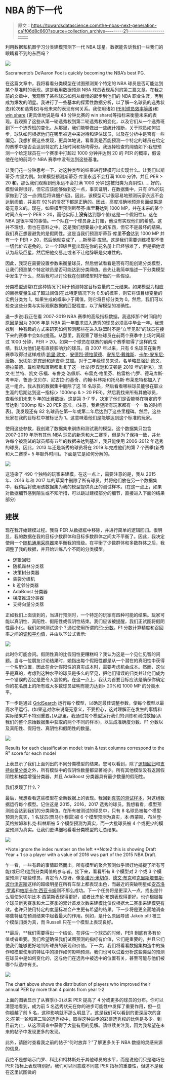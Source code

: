 # NBA 的下一代

> 原文：<https://towardsdatascience.com/the-nbas-next-generation-ca1f06d8c660?source=collection_archive---------21----------------------->

利用数据和机器学习分类建模预测下一代 NBA 球星。数据能告诉我们一些我们的眼睛看不到的东西吗？

![](img/e657fcb33d288cee7c98de14fd4ff048.png)

Sacramento’s De’Aaron Fox is quickly becoming the NBA’s best PG.

在这篇文章中，我将看看分类模型在试图预测某个特定的 NBA 球员是否可能达到某个基准时的表现。这是我用数据预测 NBA 球员表现系列的第二篇文章。在我之前的文章中，我观察了某些球员如何从缓慢的起步到他们的 NBA 职业生涯，再到成为爆发的明星。我进行了一些基本的探索性数据分析，以了解一名球员的选秀状态(轮次和选秀权)与他未来的表现有何关系。我使用诸如 [PER(球员效率等级)](https://www.basketball-reference.com/about/per.html)和 [win share](https://www.basketball-reference.com/about/ws.html) (更具体地说是每 48 分钟比赛的 win share)等指标来衡量未来的表现。我观察了这些从第一轮选秀权到第二轮选秀权的变化，以及它们从一个选秀班到下一个选秀班的变化。从那里，我们能够做出一些统计推断，关于球员如何进步，球队如何根据他们在哪里被选中来对待和评估球员，以及在分析中是否有一些偏见。我想扩展这些发现，更具体地说，看看我是否能预测一个特定的球员在给定的赛季中是否会达到特定的上场时间和场均得分。我选择检查的阈值如下:我想预测一个给定球员在一个赛季中打超过 1000 分钟并达到 20 的 PER 的概率，假设他在他的前两个 NBA 赛季中没有达到这些基准。

让我们花一分钟思考一下，对这种类型的结果进行建模可以实现什么。让我们以斯蒂芬·库里为例。如果模型预测斯蒂芬·库里永远不会打满 1000 分钟，并且 PER > 20 **和**，那么我们观察到他永远不会打满 1000 分钟(这被归类为真阴性)……好的，模型做得很好。但它应该能够做到这一点，事实证明，在数据集中，只有 8%的玩家做到了这一点(稍后将详细介绍)。因此，该模型可以很容易地预测玩家永远不会达到阈值，并且在 92%的情况下都是正确的。因此，高度准确地预测负面结果是毫无意义的。现在，如果模型预测斯蒂芬·库里**将**达到 1000 MP，并在未来的某个时间点有一个 PER > 20，而他实际上**没有**达到那个值(这是一个假阳性)。这在 NBA 是很平常的事情。一个队在一个球员身上打赌，他没有实现他们的希望。这并不理想，但也在意料之中。这是我们想要最小化的东西，但它不是最坏的结果。我们真正想要避免的是假阴性。这是当我们预测斯蒂芬·库里**不会**达到 1000 MP 并有一个 PER > 20，然后他就变成了，…斯蒂芬·库里。这是我们需要训练模型不惜一切代价去避免的。让一个超级巨星出现在你的花名册上已经够难了，但是把他误认为超级巨星，然后把他交易走或者不让他辞职是灾难性的。

因此，我现在需要设置参数来衡量球员，然后尝试看看是否有可能创建分类模型，让我们预测某个特定球员是否可能达到分类阈值。首先让我简单描述一下分类模型中发生了什么，然后我可以讨论我在创建模型时所做的一些假设。

分类模型通常(在这种情况下)用于预测特定目标变量的二元结果。如果模型为相应的目标变量生成了超过阈值(在此特定情况下为 0.5)的概率，则它将该目标变量的实例分类为 1。如果生成的概率小于阈值，则它将目标分类为 0。然后，我们可以检查这些分类与实际观察数据的匹配程度，以了解模型的准确性。

退一步说:我正在看 2007-2019 NBA 赛季的高级指标数据。我选择那个时间段的原因是因为 2006 年是 NBA 第一年要求进入选秀的球员必须高中毕业一年。我想找到一种有趣的方式来研究如何预测那些在进入联盟时不是“立竿见影”的球员在接下来的赛季中会如何提高。从那里，我观察了哪些球员在前两个赛季中上场时间超过 1000 分钟，PER > 20。如果一个球员在联赛的前两个赛季取得了这样的成绩，我认为他们是有直接影响力的球员。自 2007 年以来，只有 6 名球员在新秀赛季取得过这样成绩:[凯里·欧文](https://www.basketball-reference.com/players/i/irvinky01.html)、[安德烈·德拉蒙德](https://www.basketball-reference.com/players/d/drumman01.html)、[安东尼·戴维斯](https://www.basketball-reference.com/players/d/davisan02.html)、[卡尔-安东尼·唐斯](https://www.basketball-reference.com/players/t/townska01.html)、[米切尔·罗宾逊](https://www.basketball-reference.com/players/r/robinmi01.html)和[迪安卓·艾顿](https://www.basketball-reference.com/players/a/aytonde01.html)。对于二年级球员来说，名单略显强劲:欧文、德拉蒙德、戴维斯和唐斯都重复了这一壮举(罗宾逊和艾顿是 2019 年的新秀)，凯文·杜兰特、凯文·乐福、布鲁克·洛佩斯、布雷克·格里芬、格雷格·门罗、德马库斯·考辛斯、鲁迪·戈贝尔、尼古拉·约基奇、约翰·科林斯和托马斯·布莱恩特都加入了这一组合。我从我的数据集中删除了这 16 名球员，然后看看哪些球员能够在职业生涯的后期达到这一指标(> 1000mp & > 20 PER)。然后我找来所有其他球员，查看他们未来 5 年的比赛数据。这是第 3-7 季，决定了他们是否能够在特定的季节达到 1000mp 和> 20 PER 基准。(注意，我希望所有玩家都有一个一致的时间表)。我发现还有 82 名球员在第一年或第二年后达到了这些里程碑。然后，这些玩家在我的目标栏中被标记为 1。这意味着他们是能够达到这个标准的玩家。

使用这些参数，我创建了数据集来训练和测试我的模型。这个数据集只包含 2007-2019 年所有其他 NBA 球员的新秀和大二赛季，但是为了保持一致，并允许每个被测试的球员都有五年的数据来达到基准，我只能使用 2006-2012 年选秀的球员。因此，2013 年还是新秀的球员将在 2019 年完成他们的第 7 个赛季(新秀和大二赛季+ 5 年额外时间)。下面是它是如何分解的。

![](img/01937ac6bd1f1de42a5132984e011192.png)

这渲染了 490 个独特的玩家来建模。在这一点上，需要注意的是，我从 2015 年、2016 年和 2017 年的草案中删除了所有球员，并将他们放在另一个数据集中，我稍后将使用该数据集为我的模型提供真正的测试样本。(在这一点上，如果对数据细节感到陌生或不知所措，可以跳过建模部分的细节，直接进入下面的结果部分)

## **建模**

现在我开始建模过程。我将 PER 从数据框中移除，并进行简单的逻辑回归。很明显，我的数据在我的目标少数群体和目标多数群体之间太不平衡了。因此，我决定使用一个[随机通用采样器](https://imbalanced-learn.org/en/stable/generated/imblearn.over_sampling.RandomOverSampler.html)来平衡我的班级。在平衡了少数群体和多数群体之后，我调整了我的数据，并开始训练八个不同的分类模型。

*   逻辑回归
*   随机森林分类器
*   决策树分类器
*   装袋分级机
*   k 近邻分类器
*   AdaBoost 分类器
*   梯度推进分类器
*   支持向量分类器

正如我们上面谈到的，当进行预测时，一个特定的玩家有四种可能的结果。玩家可能以真阴性、真阳性、假阳性或假阴性结束。我们应该被提醒，我们正试图将假阴性最小化。我们如何测试这个？通过使用所谓的[F1-分数](https://en.wikipedia.org/wiki/F1_score)。F1 分数计算精度和召回率之间的[调和平均值](https://en.wikipedia.org/wiki/Harmonic_mean)，并由以下公式表示:

![](img/f877917fa49acded83b33b3c99441b4f.png)

此时你可能会问。假阴性真的比假阳性更糟糕吗？我认为这是一个见仁见智的问题。当与一位朋友讨论结果时，她指出每个假阳性都是从一个潜在的真阳性中获得一个名册位置，因此在合计假阳性的真实成本时，需要考虑机会成本。然而，这似乎是真的，考虑到这种水平的球员是多么的罕见，把他们错误的归类并让他们成为一个错误的否定是更令人震惊的。在这一点上，我认为首要目标应该是确保你确定你的花名册上的所有或大多数球员证明有能力达到> 20%和 1000 MP 的分类水平。

下一步是通过 [GridSearch](https://scikit-learn.org/stable/modules/generated/sklearn.model_selection.GridSearchCV.html) 运行每个模型，以确定最佳调整参数，使每个模型以最高水平运行。(如果这对你来说毫无意义，不要担心，这对理解正在发生的事情和实际结果并不特别重要。)从那里，我通过每个模型运行我们的训练和测试数据(从我们的整个原始数据集中获取的两个不同的样本)，以生成准确度分数、F1 分数以及真阳性、假阳性、真阴性和假阴性的数量。

![](img/0338023343be58e7fea8a7b298374c59.png)

Results for each classification model: train & test columns correspond to the R² score for each model

上表显示了我们上面列出的不同分类模型的结果。您可以看到，除了[逻辑回归](https://en.wikipedia.org/wiki/Logistic_regression)和[支持向量分类](https://en.wikipedia.org/wiki/Support-vector_machine)之外，所有模型中的假阴性数量都显著减少。所有其他模型没有返回假阴性和梯度增强分类器，并且 AdaBoost 分类器具有最少数量的假阳性。

我们发现了什么？

最后，我想看看这些模型在全新数据上的表现。我回到[真实的测试样本](https://medium.com/ca1f06d8c660#2fc0)，对这组数据运行每个模型。记住这是 2015，2016，2017 选秀的球员。我想看看，模型预测谁会达到我们的分类阈值。在所有被测试的球员中，只有 8 名球员被每个模型预测为真实，1 名球员(贾马尔·穆雷)被 6 个模型预测为真实，本·西蒙斯、布兰登·英格拉姆和扎克·科林斯被 5 个模型预测为真实，而一大批球员被 4 个或更少的模型预测为真实。让我们更详细地看看分类模型的汇总结果。

![](img/05ef043c13c49f6e073386380a4c27a2.png)

*Note ignore the index number on the left **Note2 this is showing Draft Year + 1 so a player with a value of 2016 was part of the 2015 NBA Draft.

乍一看，一些有趣的事情跃然而出。所有模型的聚合预测似乎很好地捕捉了所有可能(或已经)达到分类阈值的参与者。接下来，看看所有 8 个模型对 2 个或 3 个模型预测了哪些球员，肯定令人惊讶。像[多诺万·米切尔](https://www.basketball-reference.com/players/m/mitchdo01.html)、[德文·布克](https://www.basketball-reference.com/players/b/bookede01.html)和[克里斯塔普斯·波尔津吉斯](https://www.basketball-reference.com/players/p/porzikr01.html)这样的超级明星在所有车型上都表现出色，而最近的突破明星如[安杰洛·罗素](https://www.basketball-reference.com/players/r/russeda01.html)和[帕斯卡尔·西亚卡姆](https://www.basketball-reference.com/players/s/siakapa01.html)则不那么成功。下一个任务将是更深入一点，找出是什么驱使米切尔比本·西蒙斯表现得更好，或者比杰伦·布朗表现得更好。也许根据每个球员新秀赛季和大二赛季的累计首发次数来建模比仅仅根据大二赛季来建模更有效。也许只使用特定的度量标准会产生更有希望的结果。下一步将是更全面地调查哪些特征在预测结果中起着最大的作用。例如，是什么原因导致 Jakob pltl 被三个模型归类为真，而 Russell 只在一个模型上表现良好。

**最后，**我们需要得出一个结论，在评估一个球员的时候，PER 到底有多有价值或者重要。我们希望确保我们试图预测的指标有价值，它们是重要的，并且它们使我们能够更好地判断球员的表现和价值。下一次，我们将看看数据集构造中的操作和模型使用的特征中的操作如何影响预测。我们也可以试着分析这些类型的预测在球员中是如何变化的，这与他们在选秀中被选中的位置有关，甚至可能与他们被哪个队选中有关。

![](img/b47fc2dca186e9fd81509aa13b9091a1.png)

The chart above shows the distribution of players who improved their annual PER by more than 4 points from year t-2

上面的图表显示了从赛季(t-2)以来 PER 提高了 4 分或更多的球员的分布。你可以清楚地看到，成为前 5 名选秀状元在你的进步可能性中发挥了重要作用，但一旦你超越了前 5 名，这种影响就不那么明显了。这是我们可以看到的更深层次的含义:在第一轮和第二轮的选秀权中，取得这种进步的彩票选秀权的比例是多少。到目前为止，从这项调查中获得了大量有用的见解。请继续关注我，因为我希望在未来的帖子中发现更多的发现。

此外，请随时查看我之前的帖子“何时放弃？”了解更多关于 NBA 数据的灵感来源的信息。

我绝不是想暗示门罗、科比和柯林斯处于其他球员的水平，而是说他们只是碰巧在 PER 指标上表现特别好。我们可以同意或不同意 PER 指标的重要性，但这不是我在这里试图做的